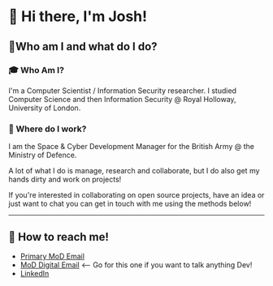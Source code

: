 # 👋 Hi there, I'm Josh!

## 🌱Who am I and what do I do?
### 🎓 Who Am I?
I'm a Computer Scientist / Information Security researcher. I studied Computer Science and then Information Security @ Royal Holloway, University of London.

### 🏢 Where do I work?
I am the Space & Cyber Development Manager for the British Army @ the Ministry of Defence.

A lot of what I do is manage, research and collaborate, but I do also get my hands dirty and work on projects!

If you're interested in collaborating on open source projects, have an idea or just want to chat you can get in touch with me using the methods below!

--- 

## 🌌 How to reach me!

- [Primary MoD Email](mailto:joshua.yewman100@mod.gov.uk)
- [MoD Digital Email](mailto:joshua.yewman@digital.mod.uk) <-- Go for this one if you want to talk anything Dev!
- [LinkedIn](https://www.linkedin.com/in/joshua-yewman/)